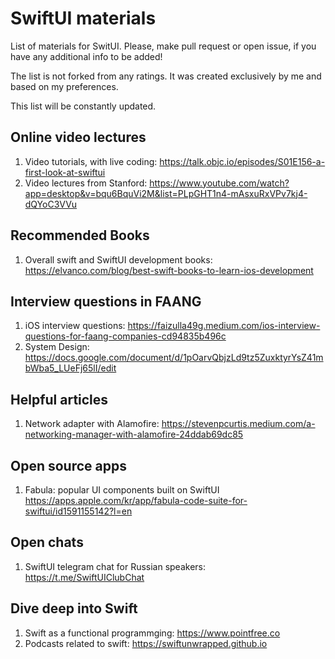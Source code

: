 # SwiftUI materials
List of materials for SwitUI. 
Please, make pull request or open issue, if you have any additional info to be added! 

The list is not forked from any ratings. It was created exclusively by me and based on my preferences.

This list will be constantly updated.

## Online video lectures
1. Video tutorials, with live coding: https://talk.objc.io/episodes/S01E156-a-first-look-at-swiftui
2. Video lectures from Stanford: https://www.youtube.com/watch?app=desktop&v=bqu6BquVi2M&list=PLpGHT1n4-mAsxuRxVPv7kj4-dQYoC3VVu

## Recommended Books
1. Overall swift and SwiftUI development books: https://elvanco.com/blog/best-swift-books-to-learn-ios-development

## Interview questions in FAANG
1.  iOS interview questions: https://faizulla49g.medium.com/ios-interview-questions-for-faang-companies-cd94835b496c
2.  System Design: https://docs.google.com/document/d/1pOarvQbjzLd9tz5ZuxktyrYsZ41mbWba5_LUeFj65lI/edit

## Helpful articles
1. Network adapter with Alamofire: https://stevenpcurtis.medium.com/a-networking-manager-with-alamofire-24ddab69dc85

## Open source apps
1. Fabula: popular UI components built on SwiftUI https://apps.apple.com/kr/app/fabula-code-suite-for-swiftui/id1591155142?l=en 

## Open chats
1. SwiftUI telegram chat for Russian speakers: https://t.me/SwiftUIClubChat

## Dive deep into Swift
1. Swift as a functional programmging: https://www.pointfree.co
2. Podcasts related to swift: https://swiftunwrapped.github.io
